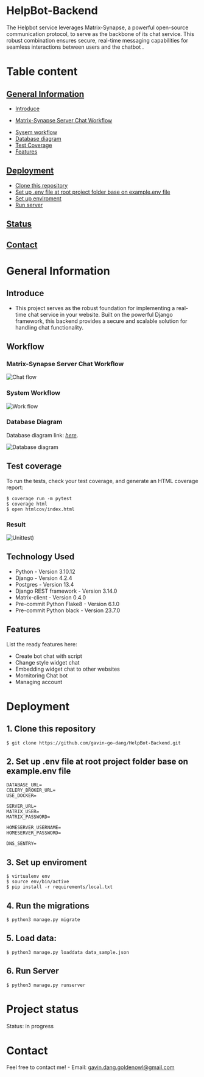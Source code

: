 # HelpBot-Backend

The Helpbot service leverages Matrix-Synapse, a powerful open-source communication protocol, to serve as the backbone of its chat service. This robust combination ensures secure, real-time messaging capabilities for seamless interactions between users and the chatbot .


# Table content

## [General Information](#general-information)

- [Introduce](#introduce)
* [Matrix-Synapse Server Chat Workflow](#matrix-synapse-server-chat-workflow)
- [Sysem workflow](#system-workflow)
- [Database diagram](#database-diagram)
- [Test Coverage](#test-coverage)
- [Features](#features)

## [Deployment](#deployment)

- [Clone this repository](#1-clone-this-repository)
- [Set up .env file at root project folder base on example.env file](#2-set-up-env-file-at-root-project-folder-base-on-exampleenv-file)
- [Set up enviroment](#3-set-up-enviroment)
- [Run server](#6-run-server)

## [Status](#status)

## [Contact](#contact)

# General Information

## Introduce

- This project serves as the robust foundation for implementing a real-time chat service in your website. Built on the powerful Django framework, this backend provides a secure and scalable solution for handling chat functionality.

## Workflow

### Matrix-Synapse Server Chat Workflow

![Chat flow](/readme_img/matrix_synapse.png)

### System Workflow

![Work flow](/readme_img/system_work_flow.png)

### Database Diagram

Database diagram link: [_here_](https://www.mermaidchart.com/raw/2f76a97a-6dbc-4f46-a8ea-ad516bb257db?theme=light&version=v0.1&format=svg).

![Database diagram](/readme_img/dbdiagram.png)

## Test coverage

To run the tests, check your test coverage, and generate an HTML coverage report:

    $ coverage run -m pytest
    $ coverage html
    $ open htmlcov/index.html

### Result

![Unittest](/readme_img/unittest.png))

## Technology Used

- Python - Version 3.10.12
- Django - Version 4.2.4
- Postgres - Version 13.4
- Django REST framework - Version 3.14.0
- Matrix-client - Version 0.4.0
- Pre-commit Python Flake8 - Version 6.1.0
- Pre-commit Python black - Version 23.7.0

## Features

List the ready features here:

- Create bot chat with script
- Change style widget chat
- Embedding widget chat to other websites
- Mornitoring Chat bot
- Managing account

# Deployment

## 1. Clone this repository

    $ git clone https://github.com/gavin-go-dang/HelpBot-Backend.git

## 2. Set up .env file at root project folder base on **example.env** file

```
DATABASE_URL=
CELERY_BROKER_URL=
USE_DOCKER=

SERVER_URL=
MATRIX_USER=
MATRIX_PASSWORD=

HOMESERVER_USERNAME=
HOMESERVER_PASSWORD=

DNS_SENTRY=
```

## 3. Set up enviroment

    $ virtualenv env
    $ source env/bin/active
    $ pip install -r requirements/local.txt

## 4. Run the migrations

    $ python3 manage.py migrate

## 5. Load data:

    $ python3 manage.py loaddata data_sample.json

## 6. Run Server

    $ python3 manage.py runserver

# Project status

Status: in progress

# Contact

Feel free to contact me! - Email: gavin.dang.goldenowl@gmail.com
